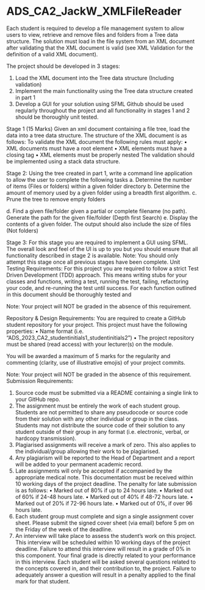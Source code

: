 # ADS_CA2_JackW_XMLFileReader
Each student is required to develop a file management system to allow users to view, retrieve
and remove files and folders from a Tree data structure. The solution must load in the file system
from an XML document after validating that the XML document is valid (see XML Validation for
the definition of a valid XML document).

The project should be developed in 3 stages:
1. Load the XML document into the Tree data structure (Including validation)
2. Implement the main functionality using the Tree data structure created in part 1
3. Develop a GUI for your solution using SFML
Github should be used regularly throughout the project and all functionality in stages 1 and 2
should be thoroughly unit tested.

Stage 1
(15 Marks)
Given an xml document containing a file tree, load the data into a tree data structure. The
structure of the XML document is as follows:
To validate the XML document the following rules must apply:
• XML documents must have a root element
• XML elements must have a closing tag
• XML elements must be properly nested
The validation should be implemented using a stack data structure.

Stage 2:
Using the tree created in part 1, write a command line application to allow the user to complete
the following tasks
a. Determine the number of items (Files or folders) within a given folder directory
b. Determine the amount of memory used by a given folder using a breadth first
algorithm.
c. Prune the tree to remove empty folders

d. Find a given file/folder given a partial or complete filename (no path). Generate the
path for the given file/folder (Depth first Search)
e. Display the contents of a given folder. The output should also include the size of files
(Not folders)

Stage 3:
For this stage you are required to implement a GUI using SFML. The overall look and feel of the UI
is up to you but you should ensure that all functionality described in stage 2 is available.
Note: You should only attempt this stage once all previous stages have been complete.
Unit Testing Requirements:
For this project you are required to follow a strict Test Driven Development (TDD) approach. This
means writing stubs for your classes and functions, writing a test, running the test, failing, refactoring your code, and re-running the test until success. For each function outlined in this
document should be thoroughly tested and

Note: Your project will NOT be graded in the absence of this requirement.

Repository & Design Requirements:
You are required to create a GitHub student repository for your project. This project must
have the following properties:
• Name format (i.e. “ADS_2023_CA2_studentinitials1_studentinitials2”)
• The project repository must be shared (read access) with your lecturer(s) on the
module.

You will be awarded a maximum of 5 marks for the regularity and commenting (clarity,
use of illustrative emojis) of your project commits.

Note: Your project will NOT be graded in the absence of this requirement.
Submission Requirements:
1) Source code must be submitted via a README containing a single link to your
GitHub repo.
3) The assignment must be entirely the work of each student group. Students are not
permitted to share any pseudocode or source code from their solution with any other
individual or group in the class. Students may not distribute the source code of their
solution to any student outside of their group in any format (i.e. electronic, verbal, or
hardcopy transmission).
4) Plagiarised assignments will receive a mark of zero. This also applies to the
individual/group allowing their work to be plagiarised.
5) Any plagiarism will be reported to the Head of Department and a report will be added
to your permanent academic record.
6) Late assignments will only be accepted if accompanied by the appropriate medical note.
This documentation must be received within 10 working days of the project deadline.
The penalty for late submission is as follows:
• Marked out of 80% if up to 24 hours late.
• Marked out of 60% if 24-48 hours late.
• Marked out of 40% if 48-72 hours late.
• Marked out of 20% if 72-96 hours late.
• Marked out of 0%, if over 96 hours late.
7) Each student group must complete and sign a single assignment cover sheet. Please
submit the signed cover sheet (via email) before 5 pm on the Friday of the week of the
deadline.
8) An interview will take place to assess the student’s work on this project. This interview
will be scheduled within 10 working days of the project deadline. Failure to attend
this interview will result in a grade of 0% in this component. Your final grade is
directly related to your performance in this interview. Each student will be asked
several questions related to the concepts covered in, and their contribution to, the
project. Failure to adequately answer a question will result in a penalty applied to the
final mark for that student.
